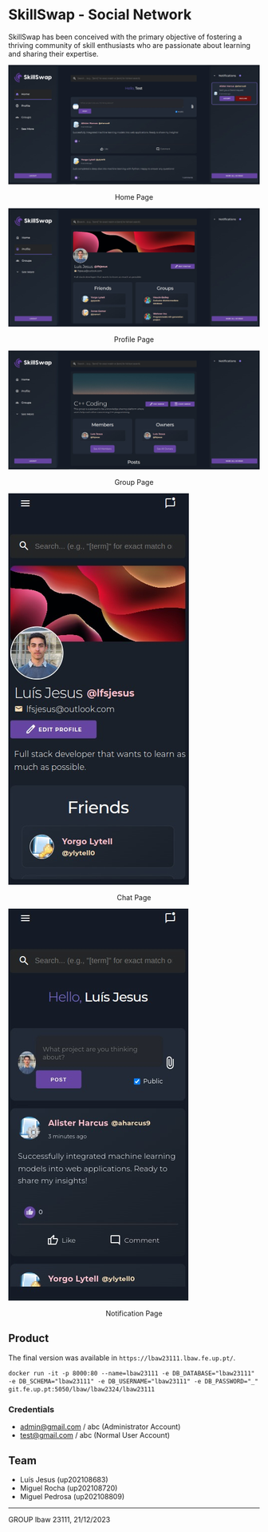 # SkillSwap - Social Network

SkillSwap has been conceived with the primary objective of fostering a thriving community of skill enthusiasts who are passionate about learning and sharing their expertise.

![Home page](./assets/home.jpg)
<p align="center">Home Page</p>

![Profil page](./assets/profile.jpg)
<p align="center">Profile Page</p>

![Group page](./assets/group.jpg)
<p align="center">Group Page</p>

![Responsive Design](./assets/responsive1.jpg)
<p align="center">Chat Page</p>

![Responsive Design](./assets/responsive2.jpg)
<p align="center">Notification Page</p>


## Product

The final version was available in `https://lbaw23111.lbaw.fe.up.pt/`.
```code
docker run -it -p 8000:80 --name=lbaw23111 -e DB_DATABASE="lbaw23111" -e DB_SCHEMA="lbaw23111" -e DB_USERNAME="lbaw23111" -e DB_PASSWORD="_" git.fe.up.pt:5050/lbaw/lbaw2324/lbaw23111
```

### Credentials

- admin@gmail.com / abc (Administrator Account)
- test@gmail.com / abc (Normal User Account)

## Team

* Luís Jesus (up202108683)
* Miguel Rocha (up202108720)
* Miguel Pedrosa (up202108809)

---

GROUP lbaw 23111, 21/12/2023
